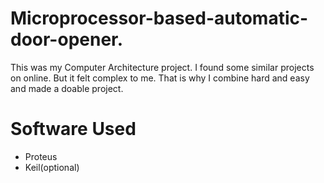 # Microprocessor-based-automatic-door-opener.
This was my Computer Architecture project. I found some similar projects on online. But it felt complex to me. That is why I combine hard and easy and made a doable project.

# Software Used
- Proteus
- Keil(optional)
